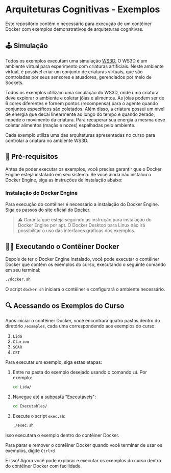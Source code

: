 # Arquiteturas Cognitivas - Exemplos

Este repositório contêm o necessário para execução de um contêiner Docker com exemplos demonstrativos de arquiteturas cognitivas.

## 🕹️ Simulação

Todos os exemplos executam uma simulação [WS3D.](https://github.com/CST-Group/ws3d) O WS3D é um ambiente virtual para experimento com criaturas artificiais. Neste ambiente virtual, é possível criar um conjunto de criaturas virtuais, que são controladas por seus sensores e atuadores, gerenciados por meio de Sockets.

Todos os exemplos utilizam uma simulação do WS3D, onde uma criatura deve explorar o ambiente e coletar jóias e alimentos. As jóias podem ser de 6 cores diferentes e fornem pontos (recompensa) para o agente quando conjuntos específicos são coletados. Além disso, a criatura possui um nível de energia que decai linearmente ao longo do tempo e quando zerado, impede o movimento da criatura. Para recuperar sua energia a mesma deve coletar alimentos (maçãs e nozes) espalhadas pelo ambiente.

Cada exemplo utiliza uma das arquiteturas apresentadas no curso para controlar a criatura no ambiente WS3D.

## 🚀 Pré-requisitos

Antes de poder executar os exemplos, você precisa garantir que o Docker Engine esteja instalado em seu sistema. Se você ainda não instalou o Docker Engine, siga as instruções de instalação abaixo:

### Instalação do Docker Engine

Para execução do contêiner é necessário a instalação do Docker Engine. Siga os passos do site oficial do [Docker](https://docs.docker.com/engine/install/ubuntu/#install-using-the-repository).

> ⚠️ Garanta que esteja seguindo as instrução para instalação do Docker Engine por apt. O Docker Desktop para Linux não irá possibilitar o uso das interfaces gráficas dos exemplos.

## 🏃‍♀️ Executando o Contêiner Docker

Depois de ter o Docker Engine instalado, você pode executar o contêiner Docker que contém os exemplos do curso, executando o seguinte comando em seu terminal:

```bash
./docker.sh
```

O script `docker.sh` iniciará o contêiner e configurará o ambiente necessário.

## 🔍 Acessando os Exemplos do Curso

Após iniciar o contêiner Docker, você encontrará quatro pastas dentro do diretório `/examples`, cada uma correspondendo aos exemplos do curso:

1. `Lida`
2. `Clarion`
3. `SOAR`
4. `CST`

Para executar um exemplo, siga estas etapas:

1. Entre na pasta do exemplo desejado usando o comando `cd`. Por exemplo:

   ```bash
   cd Lida/
   ```

2. Navegue até a subpasta "Executáveis":

   ```bash
   cd Executables/
   ```

3. Execute o script `exec.sh`:

   ```bash
   ./exec.sh
   ```

Isso executará o exemplo dentro do contêiner Docker.

Para parar e remover o contêiner Docker quando você terminar de usar os exemplos, digite `Ctrl+d`

É isso! Agora você pode explorar e executar os exemplos do curso dentro do contêiner Docker com facilidade.
